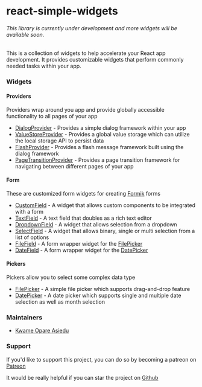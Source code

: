 # react-simple-widgets

###### _This library is currently under development and more widgets will be available soon._

This is a collection of widgets to help accelerate your React app development.
It provides customizable widgets that perform commonly needed tasks within your app.

### Widgets

#### Providers

Providers wrap around you app and provide globally accessible functionality to all pages of your app

-   [DialogProvider](./docs/dialog-provider.md) - Provides a simple dialog framework within your app
-   [ValueStoreProvider](docs/value-store-provider.md) - Provides a global value storage which can 
    utilize the local storage API to persist data
-   [FlashProvider](./docs/flash-provider.md) - Provides a flash message framework built using the 
    dialog framework
-   [PageTransitionProvider](./docs/page-transition-provider.md) - Provides a page transition 
    framework for navigating between different pages of your app

#### Form

These are customized form widgets for creating [Formik](https://jaredpalmer.com/formik/) forms

-   [CustomField](./docs/custom-field.md) - A widget that allows custom components to be integrated 
    with a form 
-   [TextField](./docs/text-field.md) - A text field that doubles as a rich text editor
-   [DropdownField](./docs/dropdown-field.md) - A widget that allows selection from a dropdown
-   [SelectField](./docs/select-field.md) - A widget that allows binary, single or multi selection 
    from a list of options
-   [FileField](./docs/file-field.md) - A form wrapper widget for the 
    [FilePicker](./docs/file-picker.md)
-   [DateField](./docs/date-field.md) - A form wrapper widget for the 
    [DatePicker](./docs/date-picker.md)

#### Pickers

Pickers allow you to select some complex data type

-   [FilePicker](./docs/file-picker.md) - A simple file picker which supports drag-and-drop feature
-   [DatePicker](./docs/date-picker.md) - A date picker which supports single and multiple date 
    selection as well as month selection

### Maintainers

-   [Kwame Opare Asiedu](https://github.com/kwameopareasiedu/)

### Support

If you'd like to support this project, you can do so by becoming a patreon on 
[Patreon](https://www.patreon.com/kwameopareasiedu)

It would be really helpful if you can star the project on 
[Github](https://github.com/kwameopareasiedu/react-simple-widgets)
